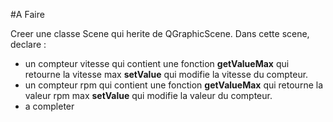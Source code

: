 
#A Faire

Creer une classe Scene qui herite de QGraphicScene. Dans cette scene, declare :
 
 * un compteur vitesse qui contient une fonction __getValueMax__ qui retourne la vitesse max __setValue__ qui modifie la vitesse du compteur.
 * un compteur rpm qui contient une fonction __getValueMax__ qui retourne la valeur rpm max __setValue__ qui modifie la valeur du compteur.
 * a completer

